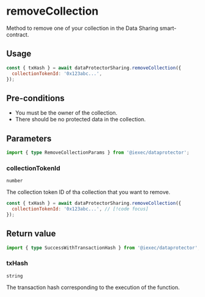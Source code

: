# removeCollection

Method to remove one of your collection in the Data Sharing smart-contract.

## Usage

```js
const { txHash } = await dataProtectorSharing.removeCollection({
  collectionTokenId: '0x123abc...',
});
```

## Pre-conditions

- You must be the owner of the collection.
- There should be no protected data in the collection.

## Parameters

```ts
import { type RemoveCollectionParams } from '@iexec/dataprotector';
```

### collectionTokenId

`number`

The collection token ID of tha collection that you want to remove.

```js
const { txHash } = await dataProtectorSharing.removeCollection({
  collectionTokenId: '0x123abc...', // [!code focus]
});
```

## Return value

```ts
import { type SuccessWithTransactionHash } from '@iexec/dataprotector';
```

### txHash

`string`

The transaction hash corresponding to the execution of the function.
